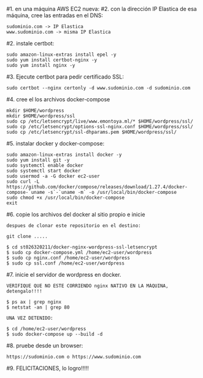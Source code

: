 #1. en una máquina AWS EC2 nueva:
#2. con la dirección IP Elastica de esa máquina, cree las entradas en el DNS:

    sudominio.com -> IP Elastica
    www.sudominio.com -> misma IP Elastica

#2. instale certbot:

    sudo amazon-linux-extras install epel -y
    sudo yum install certbot-nginx -y
    sudo yum install nginx -y

#3. Ejecute certbot para pedir certificado SSL:

    sudo certbot --nginx certonly -d www.sudominio.com -d sudominio.com

#4. cree el los archivos docker-compose

    mkdir $HOME/wordpress
    mkdir $HOME/wordpress/ssl
    sudo cp /etc/letsencrypt/live/www.emontoya.ml/* $HOME/wordpress/ssl/
    sudo cp /etc/letsencrypt/options-ssl-nginx.conf $HOME/wordpress/ssl/
    sudo cp /etc/letsencrypt/ssl-dhparams.pem $HOME/wordpress/ssl/

#5. instalar docker y docker-compose:

    sudo amazon-linux-extras install docker -y
    sudo yum install git -y
    sudo systemctl enable docker
    sudo systemctl start docker
    sudo usermod -a -G docker ec2-user
    sudo curl -L https://github.com/docker/compose/releases/download/1.27.4/docker-compose-`uname -s`-`uname -m` -o /usr/local/bin/docker-compose
    sudo chmod +x /usr/local/bin/docker-compose
    exit

#6. copie los archivos del docker al sitio propio e inicie

    despues de clonar este repositorio en el destino:

    git clone .....

    $ cd st026320211/docker-nginx-wordpress-ssl-letsencrypt
    $ sudo cp docker-compose.yml /home/ec2-user/wordpress
    $ sudo cp nginx.conf /home/ec2-user/wordpress
    $ sudo cp ssl.conf /home/ec2-user/wordpress

#7. inicie el servidor de wordpress en docker.

    VERIFIQUE QUE NO ESTE CORRIENDO nginx NATIVO EN LA MÁQUINA, detengalo!!!!

    $ ps ax | grep nginx
    $ netstat -an | grep 80

    UNA VEZ DETENIDO:

    $ cd /home/ec2-user/wordpress
    $ sudo docker-compose up --build -d

#8. pruebe desde un browser:

    https://sudominio.com o https://www.sudominio.com

#9.  FELICITACIONES, lo logro!!!!!
